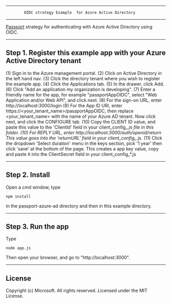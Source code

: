 -------------------------------------------------------------------------------
            OIDC strategy Example  for Azure Active Directory
-------------------------------------------------------------------------------

[Passport](http://passportjs.org/) strategy for authenticating with Azure 
Active Directory using OIDC. 


-------------------------------------------------------------------------------
Step 1. Register this example app with your Azure Active Directory tenant
-------------------------------------------------------------------------------
(1) Sign in to the Azure management portal.
(2) Click on Active Directory in the left hand nav.
(3) Click the directory tenant where you wish to register the example app.
(4) Click the Applications tab.
(5) In the drawer, click Add.
(6) Click "Add an application my organization is developing".
(7) Enter a friendly name for the app, for example "passportAppOIDC", select 
    "Web Application and/or Web API", and click next.
(8) For the sign-on URL, enter http://localhost:3000/login
(9) For the App ID URI, enter https://<your_tenant_name>/passportAppOIDC, then 
    replace <your_tenant_name> with the name of your Azure AD tenant. Now click
    next, and click the CONFIGURE tab.
(10) Copy the CLIENT ID value, and paste this value to the 'ClientId' field in
    your client_config_*.js file in this folder.
(10) For REPLY URL, enter http://localhost:3000/auth/openid/return
     This value goes into the 'returnURL' field in your client_config_*.js.
(11) Click the dropdown 'Select duration' menu in the keys section, pick '1 year'
    then click 'save' at the bottom of the page. This creates a app key value,
    copy and paste it into the ClientSecret field in your client_config_*.js

-------------------------------------------------------------------------------
Step 2. Install
-------------------------------------------------------------------------------
Open a cmd window, type 

	npm install

in the passport-azure-ad directory and then in this example directory.

-------------------------------------------------------------------------------
Step 3. Run the app
-------------------------------------------------------------------------------
Type 

    node app.js

Then open your browser, and go to "http://localhost:3000".


-------------------------------------------------------------------------------
License
-------------------------------------------------------------------------------
Copyright (c) Microsoft.  All rights reserved. Licensed under the MIT License. 
